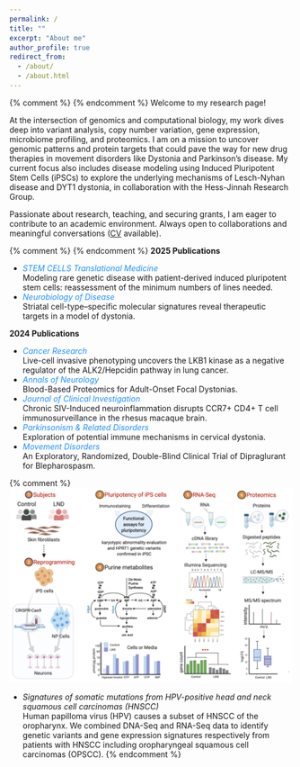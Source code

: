 ```yaml
---
permalink: /
title: ""
excerpt: "About me"
author_profile: true
redirect_from: 
  - /about/
  - /about.html
---
```

{% comment %} {% endcomment %}
Welcome to my research page!  

At the intersection of genomics and computational biology, my work dives deep into variant analysis, copy number variation, gene expression, microbiome profiling, and proteomics. I am on a mission to uncover genomic patterns and protein targets that could pave the way for new drug therapies in movement disorders like Dystonia and Parkinson’s disease. My current focus also includes disease modeling using Induced Pluripotent Stem Cells (iPSCs) to explore the underlying mechanisms of Lesch-Nyhan disease and DYT1 dystonia, in collaboration with the Hess-Jinnah Research Group.

Passionate about research, teaching, and securing grants, I am eager to contribute to an academic environment. Always open to collaborations and meaningful conversations ([CV](/cv/) available).

{% comment %}
{% endcomment %}
<b>2025 Publications</b>
<ul>
<li><i style="color:DodgerBlue;">STEM CELLS Translational Medicine</i><br>
Modeling rare genetic disease with patient-derived induced pluripotent stem cells: reassessment of the minimum numbers of lines needed.<br></li>
<li><i style="color:DodgerBlue;">Neurobiology of Disease</i><br>
Striatal cell-type–specific molecular signatures reveal therapeutic targets in a model of dystonia.<br></li>
</ul>
<b>2024  Publications</b>
<ul>
<li><i style="color:DodgerBlue;">Cancer Research</i><br>  
Live-cell invasive phenotyping uncovers the LKB1 kinase as a negative regulator of the ALK2/Hepcidin pathway in lung cancer.<br> </li>
<li><i style="color:DodgerBlue;">Annals of Neurology</i><br>  
Blood-Based Proteomics for Adult-Onset Focal Dystonias.<br></li>
<li><i style="color:DodgerBlue;">Journal of Clinical Investigation</i><br>
Chronic SIV-Induced neuroinflammation disrupts CCR7+ CD4+ T cell immunosurveillance in the rhesus macaque brain.<br></li>
<li><i style="color:DodgerBlue;">Parkinsonism & Related Disorders</i><br>
Exploration of potential immune mechanisms in cervical dystonia.<br></li>
<li><i style="color:DodgerBlue;">Movement Disorders</i><br>
An Exploratory, Randomized, Double-Blind Clinical Trial of Dipraglurant for Blepharospasm.<br></li>
</ul>
<!-- Google tag (gtag.js) -->
<script async src="https://www.googletagmanager.com/gtag/js?id=G-RWM39QLMPF"></script>
<script>
  window.dataLayer = window.dataLayer || [];
  function gtag(){dataLayer.push(arguments);}
  gtag('js', new Date());

  gtag('config', 'G-RWM39QLMPF');
</script>

{% comment %}
![Lesch-Nyhan-Disease](/images/illustration1.png)    
* _Signatures of somatic mutations from HPV-positive head and neck squamous cell carcinomas (HNSCC)_  
Human papilloma virus (HPV) causes a subset of HNSCC of the oropharynx. We combined DNA-Seq and RNA-Seq data to identify genetic variants and gene expression signatures respectively from patients with HNSCC including oropharyngeal squamous cell carcinomas (OPSCC).
{% endcomment %}
